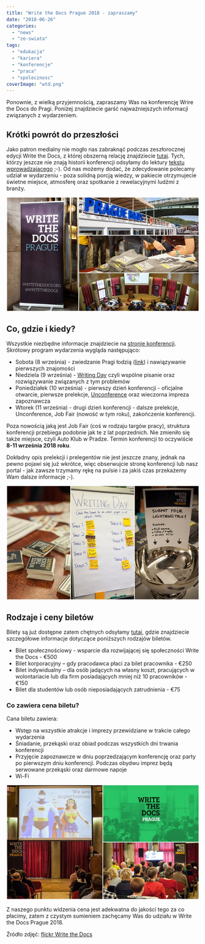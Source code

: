 ```yaml
---
title: "Write the Docs Prague 2018 - zapraszamy"
date: "2018-06-26"
categories:
  - "news"
  - "ze-swiata"
tags:
  - "edukacja"
  - "kariera"
  - "konferencje"
  - "praca"
  - "spolecznosc"
coverImage: "wtd.png"
---
```


Ponownie, z wielką przyjemnością, zapraszamy Was na konferencję Wrire the Docs do Pragi. Poniżej znajdziecie garść najważniejszych informacji związanych z wydarzeniem.

## Krótki powrót do przeszłości

Jako patron medialny nie mogło nas zabraknąć podczas zeszłorocznej edycji Write the Docs, z której obszerną relację znajdziecie [tutaj](http://techwriter.pl/write-the-docs-prague-2017-relacja/). Tych, którzy jeszcze nie znają historii konferencji odsyłamy do lektury [tekstu wprowadzającego](http://techwriter.pl/poznajcie-write-the-docs-europe/) ;-). Od nas możemy dodać, że zdecydowanie polecamy udział w wydarzeniu - poza solidną porcją wiedzy, w pakiecie otrzymujecie świetne miejsce, atmosferę oraz spotkanie z rewelacyjnymi ludźmi z branży.

![](images/page1.jpg)

## Co, gdzie i kiedy?

Wszystkie niezbędne informacje znajdziecie na [stronie konferencji](http://www.writethedocs.org/conf/prague/2018/). Skrótowy program wydarzenia wygląda następująco:

- Sobota (8 września) - zwiedzanie Pragi łodzią ([link](http://www.writethedocs.org/conf/prague/2018/outing/)) i nawiązywanie pierwszych znajomości
- Niedziela (9 września) - [Writing Day](http://www.writethedocs.org/conf/prague/2018/writing-day/) czyli wspólne pisanie oraz rozwiązywanie związanych z tym problemów
- Poniedziałek (10 września) - pierwszy dzień konferencji - oficjalne otwarcie, pierwsze prelekcje, [Unconference](http://www.writethedocs.org/conf/prague/2018/unconference/) oraz wieczorna impreza zapoznawcza
- Wtorek (11 września) - drugi dzień konferencji - dalsze prelekcje, Unconference, Job Fair (nowość w tym roku), zakończenie konferencji.

Poza nowością jaką jest Job Fair (coś w rodzaju targów pracy), struktura konferencji przebiega podobnie jak te z lat poprzednich. Nie zmieniło się także miejsce, czyli Auto Klub w Pradze. Termin konferencji to oczywiście **8-11 września 2018 roku**.

Dokładny opis prelekcji i prelegentów nie jest jeszcze znany, jednak na pewno pojawi się już wkrótce, więc obserwujcie stronę konferencji lub nasz portal - jak zawsze trzymamy rękę na pulsie i za jakiś czas przekażemy Wam dalsze informacje ;-).

![](images/page2.jpg)



## Rodzaje i ceny biletów

Bilety są już dostępne zatem chętnych odsyłamy [tutaj](http://www.writethedocs.org/conf/prague/2018/tickets/), gdzie znajdziecie szczegółowe informacje dotyczące poniższych rodzajów biletów.

- Bilet społecznościowy - wsparcie dla rozwijającej się społeczności Write the Docs - €500
- Bilet korporacyjny – gdy pracodawca płaci za bilet pracownika - €250
- Bilet indywidualny – dla osób jadących na własny koszt, pracujących w wolontariacie lub dla firm posiadających mniej niż 10 pracowników - €150
- Bilet dla studentów lub osób nieposiadających zatrudnienia - €75

### Co zawiera cena biletu?

Cana biletu zawiera:

- Wstęp na wszystkie atrakcje i imprezy przewidziane w trakcie całego wydarzenia
- Śniadanie, przekąski oraz obiad podczas wszystkich dni trwania konferencji
- Przyjęcie zapoznawcze w dniu poprzedzającym konferencję oraz party po pierwszym dniu konferencji. Podczas obydwu imprez będą serwowane przekąski oraz darmowe napoje
- Wi-Fi

![](images/page3.jpg)

Z naszego punktu widzenia cena jest adekwatna do jakości tego za co płacimy, zatem z czystym sumieniem zachęcamy Was do udziału w Write the Docs Prague 2018.

Źródło zdjęć: [flickr Write the Docs](https://www.flickr.com/people/writethedocs/)
